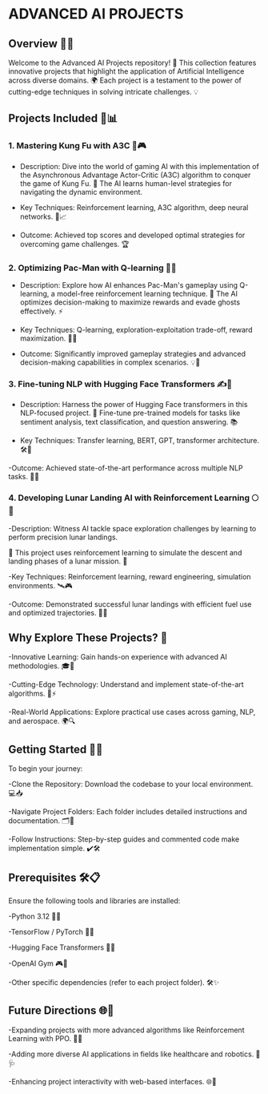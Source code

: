 # ADVANCED AI PROJECTS

## Overview 🌟✨

Welcome to the Advanced AI Projects repository! 🚀 This collection features innovative projects that highlight the application of Artificial Intelligence across diverse domains. 🌍 Each project is a testament to the power of cutting-edge techniques in solving intricate challenges. 💡

## Projects Included 📂📊

### 1. Mastering Kung Fu with A3C 🥋🎮

- Description: Dive into the world of gaming AI with this implementation of the Asynchronous Advantage Actor-Critic (A3C) algorithm to conquer the game of Kung Fu. 🎯 The AI learns human-level strategies for navigating the dynamic environment.

- Key Techniques: Reinforcement learning, A3C algorithm, deep neural networks. 🧠📈

- Outcome: Achieved top scores and developed optimal strategies for overcoming game challenges. 🏆

### 2. Optimizing Pac-Man with Q-learning 👻🍒

- Description: Explore how AI enhances Pac-Man's gameplay using Q-learning, a model-free reinforcement learning technique. 🌟 The AI optimizes decision-making to maximize rewards and evade ghosts effectively. ⚡

- Key Techniques: Q-learning, exploration-exploitation trade-off, reward maximization. 🔄🧠

- Outcome: Significantly improved gameplay strategies and advanced decision-making capabilities in complex scenarios. 💡👾

### 3. Fine-tuning NLP with Hugging Face Transformers ✍️🤗

- Description: Harness the power of Hugging Face transformers in this NLP-focused project. 📝 Fine-tune pre-trained models for tasks like sentiment analysis, text classification, and question answering. 📚

- Key Techniques: Transfer learning, BERT, GPT, transformer architecture. 🛠️📖

-Outcome: Achieved state-of-the-art performance across multiple NLP tasks. 🎯🚀

### 4. Developing Lunar Landing AI with Reinforcement Learning 🌕🚀

-Description: Witness AI tackle space exploration challenges by learning to perform precision lunar landings. 

🌌 This project uses reinforcement learning to simulate the descent and landing phases of a lunar mission. 🌠

-Key Techniques: Reinforcement learning, reward engineering, simulation environments. 🛰️🎮

-Outcome: Demonstrated successful lunar landings with efficient fuel use and optimized trajectories. 🌟🏅

## Why Explore These Projects? 🤔

-Innovative Learning: Gain hands-on experience with advanced AI methodologies. 🎓📘

-Cutting-Edge Technology: Understand and implement state-of-the-art algorithms. 🧠⚡

-Real-World Applications: Explore practical use cases across gaming, NLP, and aerospace. 🌍🔍

## Getting Started 🚀🔧

To begin your journey:

-Clone the Repository: Download the codebase to your local environment. 💻📥

-Navigate Project Folders: Each folder includes detailed instructions and documentation. 🗂️📜

-Follow Instructions: Step-by-step guides and commented code make implementation simple. ✔️🛠️

## Prerequisites 🛠️📋
Ensure the following tools and libraries are installed:

-Python 3.12 🐍📂

-TensorFlow / PyTorch 🔗🧠

-Hugging Face Transformers 🤗📖

-OpenAI Gym 🎮🔗

-Other specific dependencies (refer to each project folder). 🛠️✨

## Future Directions 🌐💭
-Expanding projects with more advanced algorithms like Reinforcement Learning with PPO. 🔄🧠

-Adding more diverse AI applications in fields like healthcare and robotics. 🤖🩺

-Enhancing project interactivity with web-based interfaces. 🌐📱
